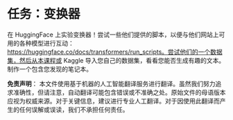 # 任务：变换器

在 HuggingFace 上实验变换器！尝试一些他们提供的脚本，以便与他们网站上可用的各种模型进行互动：https://huggingface.co/docs/transformers/run_scripts。尝试他们的一个数据集，然后从本课程或 Kaggle 导入您自己的数据集，看看您能否生成有趣的文本。制作一个包含您发现的笔记本。

**免责声明**：
本文件使用基于机器的人工智能翻译服务进行翻译。虽然我们努力追求准确性，但请注意，自动翻译可能包含错误或不准确之处。原始文件的母语版本应视为权威来源。对于关键信息，建议进行专业人工翻译。对于因使用此翻译而产生的任何误解或误读，我们不承担任何责任。